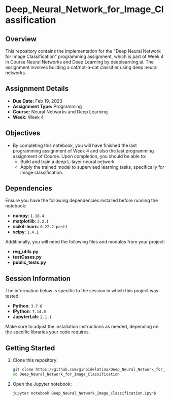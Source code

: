 # Deep_Neural_Network_for_Image_Classification

## Overview
This repository contains the implementation for the "Deep Neural Network for Image Classification" programming assignment, which is part of Week 4 in Course Neural Networks and Deep Learning by deeplearning.ai. The assignment involves building a cat/not-a-cat classifier using deep neural networks.

## Assignment Details
- **Due Date:** Feb 19, 2023
- **Assignment Type:** Programming
- **Course:** Neural Networks and Deep Learning 
- **Week:** Week 4

## Objectives
- By completing this notebook, you will have finished the last programming assignment of Week 4 and also the last programming assignment of Course. Upon completion, you should be able to:
   - Build and train a deep L-layer neural network
   - Apply the trained model to supervised learning tasks, specifically for image classification.

## Dependencies
Ensure you have the following dependencies installed before running the notebook:
- **numpy**: `1.18.4`
- **matplotlib**: `3.2.1`
- **scikit-learn**: `0.22.2.post1`
- **scipy**: `1.4.1`

Additionally, you will need the following files and modules from your project:
- **reg_utils.py**
- **testCases.py**
- **public_tests.py**

## Session Information
The information below is specific to the session in which this project was tested:

- **Python**: `3.7.6`
- **IPython**: `7.14.0`
- **JupyterLab**: `2.1.1`

Make sure to adjust the installation instructions as needed, depending on the specific libraries your code requires.

## Getting Started
1. Clone this repository:
   ```bash
   git clone https://github.com/ginoidelatina/Deep_Neural_Network_for_Image_Classification.git
   cd Deep_Neural_Network_for_Image_Classification
   ```

2. Open the Jupyter notebook:
   ``` bash
   jupyter notebook Deep_Neural_Network_Image_Classification.ipynb
   ```
